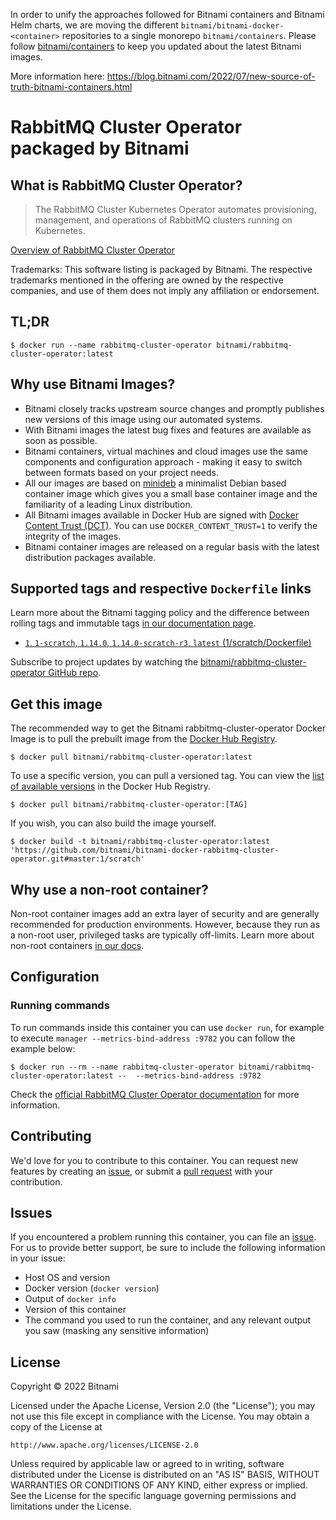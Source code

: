 In order to unify the approaches followed for Bitnami containers and Bitnami Helm charts, we are moving the different `bitnami/bitnami-docker-<container>` repositories to a single monorepo `bitnami/containers`. Please follow [bitnami/containers](https://github.com/bitnami/containers) to keep you updated about the latest Bitnami images.

More information here: https://blog.bitnami.com/2022/07/new-source-of-truth-bitnami-containers.html
# RabbitMQ Cluster Operator packaged by Bitnami

## What is RabbitMQ Cluster Operator?

> The RabbitMQ Cluster Kubernetes Operator automates provisioning, management, and operations of RabbitMQ clusters running on Kubernetes.

[Overview of RabbitMQ Cluster Operator](https://github.com/rabbitmq/cluster-operator)

Trademarks: This software listing is packaged by Bitnami. The respective trademarks mentioned in the offering are owned by the respective companies, and use of them does not imply any affiliation or endorsement.

## TL;DR

```console
$ docker run --name rabbitmq-cluster-operator bitnami/rabbitmq-cluster-operator:latest
```

## Why use Bitnami Images?

- Bitnami closely tracks upstream source changes and promptly publishes new versions of this image using our automated systems.
- With Bitnami images the latest bug fixes and features are available as soon as possible.
- Bitnami containers, virtual machines and cloud images use the same components and configuration approach - making it easy to switch between formats based on your project needs.
- All our images are based on [minideb](https://github.com/bitnami/minideb) a minimalist Debian based container image which gives you a small base container image and the familiarity of a leading Linux distribution.
- All Bitnami images available in Docker Hub are signed with [Docker Content Trust (DCT)](https://docs.docker.com/engine/security/trust/content_trust/). You can use `DOCKER_CONTENT_TRUST=1` to verify the integrity of the images.
- Bitnami container images are released on a regular basis with the latest distribution packages available.

## Supported tags and respective `Dockerfile` links

Learn more about the Bitnami tagging policy and the difference between rolling tags and immutable tags [in our documentation page](https://docs.bitnami.com/tutorials/understand-rolling-tags-containers/).


- [`1`, `1-scratch`, `1.14.0`, `1.14.0-scratch-r3`, `latest` (1/scratch/Dockerfile)](https://github.com/bitnami/bitnami-docker-rabbitmq-cluster-operator/blob/1.14.0-scratch-r3/1/scratch/Dockerfile)

Subscribe to project updates by watching the [bitnami/rabbitmq-cluster-operator GitHub repo](https://github.com/bitnami/bitnami-docker-rabbitmq-cluster-operator).

## Get this image

The recommended way to get the Bitnami rabbitmq-cluster-operator Docker Image is to pull the prebuilt image from the [Docker Hub Registry](https://hub.docker.com/r/bitnami/rabbitmq-cluster-operator).

```console
$ docker pull bitnami/rabbitmq-cluster-operator:latest
```

To use a specific version, you can pull a versioned tag. You can view the [list of available versions](https://hub.docker.com/r/bitnami/rabbitmq-cluster-operator/tags/) in the Docker Hub Registry.

```console
$ docker pull bitnami/rabbitmq-cluster-operator:[TAG]
```

If you wish, you can also build the image yourself.

```console
$ docker build -t bitnami/rabbitmq-cluster-operator:latest 'https://github.com/bitnami/bitnami-docker-rabbitmq-cluster-operator.git#master:1/scratch'
```

## Why use a non-root container?

Non-root container images add an extra layer of security and are generally recommended for production environments. However, because they run as a non-root user, privileged tasks are typically off-limits. Learn more about non-root containers [in our docs](https://docs.bitnami.com/tutorials/work-with-non-root-containers/).

## Configuration

### Running commands

To run commands inside this container you can use `docker run`, for example to execute `manager --metrics-bind-address :9782` you can follow the example below:

```console
$ docker run --rm --name rabbitmq-cluster-operator bitnami/rabbitmq-cluster-operator:latest --  --metrics-bind-address :9782
```

Check the [official RabbitMQ Cluster Operator documentation](https://github.com/rabbitmq/cluster-operator/tree/main/docs) for more information.

## Contributing

We'd love for you to contribute to this container. You can request new features by creating an [issue](https://github.com/bitnami/bitnami-docker-rabbitmq-cluster-operator/issues), or submit a [pull request](https://github.com/bitnami/bitnami-docker-rabbitmq-cluster-operator/pulls) with your contribution.

## Issues

If you encountered a problem running this container, you can file an [issue](https://github.com/bitnami/bitnami-docker-rabbitmq-cluster-operator/issues/new). For us to provide better support, be sure to include the following information in your issue:

- Host OS and version
- Docker version (`docker version`)
- Output of `docker info`
- Version of this container
- The command you used to run the container, and any relevant output you saw (masking any sensitive information)

## License

Copyright &copy; 2022 Bitnami

Licensed under the Apache License, Version 2.0 (the "License");
you may not use this file except in compliance with the License.
You may obtain a copy of the License at

    http://www.apache.org/licenses/LICENSE-2.0

Unless required by applicable law or agreed to in writing, software
distributed under the License is distributed on an "AS IS" BASIS,
WITHOUT WARRANTIES OR CONDITIONS OF ANY KIND, either express or implied.
See the License for the specific language governing permissions and
limitations under the License.
